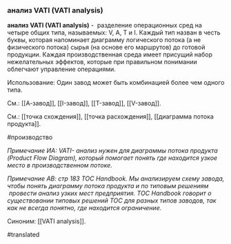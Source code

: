 ### анализ VATI (VATI analysis)

**анализ VATI (VATI analysis)** -  разделение операционных сред на четыре общих типа, называемых: V, A, T и I. Каждый тип назван в честь буквы, которая напоминает диаграмму логического потока (а не физического потока) сырья (на основе его маршрутов) до готовой продукции. Каждая производственная среда имеет присущий набор нежелательных эффектов, которые при правильном понимании облегчают управление операциями.

Использование: Один завод может быть комбинацией более чем одного типа.

См.: [[А-завод]], [[I-завод]], [[T-завод]], [[V-завод]].

См.: [[точка схождения]], [[точка расхождения]], [[диаграмма потока продукта]].

#производство

*Примечание ИА: VATI- анализ нужен для диаграммы потока продукта (Product Flow Diagram), который помогает понять где находится узкое место в производственном потоке.*

*Примечание АВ: стр 183 TOC Handbook. Мы анализируем схему завода, чтобы понять диаграмму потока продукта и по типовым решениям  провести анализ узких мест предприятия. TOC Handbook говорит о существовании типовых решений ТОС для разных типов заводов, так как не всегда понятно, где находится ограничение.*

Синоним: [[VATI analysis]].

#translated
